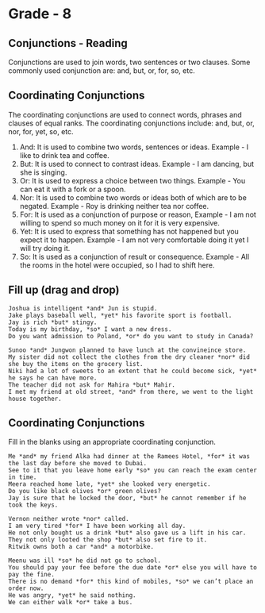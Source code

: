 # Grade - 8
## Conjunctions - Reading 
Conjunctions are used to join words, two sentences or two clauses. Some commonly used conjunction are: and, but, or, for, so, etc.

## Coordinating Conjunctions
The coordinating conjunctions are used to connect words, phrases and clauses of equal ranks. The coordinating conjunctions include: and, but, or, nor, for, yet, so, etc.
1. And: It is used to combine two words, sentences or ideas.
Example - I like to drink tea and coffee.
2. But: It is used to connect to contrast ideas.
Example - I am dancing, but she is singing.
3. Or: It is used to express a choice between two things.
Example - You can eat it with a fork or a spoon.
4. Nor: It is used to combine two words or ideas both of which are to be negated.
Example - Roy is drinking neither tea nor coffee.
5. For: It is used as a conjunction of purpose or reason,
Example - I am not willing to spend so much money on it for it is very expensive.
6. Yet: It is used to express that something has not happened but you expect it to happen.
Example - I am not very comfortable doing it yet I will try doing it.
7. So: It is used as a conjunction of result or consequence.
Example - All the rooms in the hotel were occupied, so I had to shift here.

## Fill up (drag and drop)
```
Joshua is intelligent *and* Jun is stupid.
Jake plays baseball well, *yet* his favorite sport is football.
Jay is rich *but* stingy.
Today is my birthday, *so* I want a new dress.
Do you want admission to Poland, *or* do you want to study in Canada?

Sunoo *and* Jungwon planned to have lunch at the convineince store.
My sister did not collect the clothes from the dry cleaner *nor* did she buy the items on the grocery list.
Niki had a lot of sweets to an extent that he could become sick, *yet* he says he can have more.
The teacher did not ask for Mahira *but* Mahir.
I met my friend at old street, *and* from there, we went to the light house together.
```

## Coordinating Conjunctions
Fill in the blanks using an appropriate coordinating conjunction.
```
Me *and* my friend Alka had dinner at the Ramees Hotel, *for* it was the last day before she moved to Dubai.
See to it that you leave home early *so* you can reach the exam center in time.
Meera reached home late, *yet* she looked very energetic.
Do you like black olives *or* green olives?
Jay is sure that he locked the door, *but* he cannot remember if he took the keys.

Vernon neither wrote *nor* called.
I am very tired *for* I have been working all day.
He not only bought us a drink *but* also gave us a lift in his car.
They not only looted the shop *but* also set fire to it.
Ritwik owns both a car *and* a motorbike.

Meenu was ill *so* he did not go to school.
You should pay your fee before the due date *or* else you will have to pay the fine.
There is no demand *for* this kind of mobiles, *so* we can’t place an order now.
He was angry, *yet* he said nothing.
We can either walk *or* take a bus.
```

